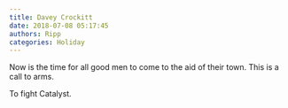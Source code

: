 ```yaml
---
title: Davey Crockitt
date: 2018-07-08 05:17:45
authors: Ripp
categories: Holiday
---
```


 Now is the time for all good men to come to the aid of their town.
This is a call to arms.

To fight Catalyst.
